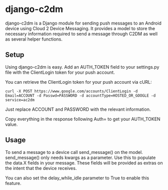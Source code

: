 django-c2dm
=====

django-c2dm is a Django module for sending push messages to an Android device 
using Cloud 2 Device Messaging.  It provides a model to store the necessary information
required to send a message through C2DM as well as several helper functions.

## Setup

Using django-c2dm is easy.  Add an AUTH_TOKEN field to your settings.py file with the
ClientLogin token for your push account.

You can retrieve the ClientLogin token for your push account via cURL:

    curl -X POST https://www.google.com/accounts/ClientLogin -d Email=ACCOUNT -d Passwd=PASSWORD -d accountType=HOSTED_OR_GOOGLE -d service=ac2dm

Just replace ACCOUNT and PASSWORD with the relevant information.

Copy everything in the response following Auth= to get your AUTH_TOKEN value.

## Usage

To send a message to a device call send_message() on the model.  send_message() only needs kwargs as a parameter.
Use this to populate the data.X fields in your message.  These fields will be provided as extras on the intent
that the device receives.

You can also set the delay_while_idle parameter to True to enable this feature.
